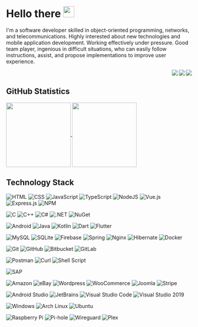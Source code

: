 # Hello there <img src="https://raw.githubusercontent.com/MartinHeinz/MartinHeinz/master/wave.gif" width="30px"> 

I'm a software developer skilled in object-oriented programming, networks, and telecommunications. Highly interested about new technologies and mobile application development. Working effectively under pressure. Good team player, ingenious in difficult situations, who can easily follow instructions, assist, and propose implementations to improve user experience.

<a href="mailto:xrhstosmour@gmail.com"> <img align="right" src="https://img.icons8.com/fluent/48/000000/gmail.png"/> 
[<img align="right" src="https://img.icons8.com/color/48/000000/linkedin.png"/>](https://www.linkedin.com/in/xrhstosmour/) 
[<img align="right" src="https://img.icons8.com/fluent/48/000000/cv.png"/>](https://drive.google.com/file/d/1QJHL3z1TsLke2G-E2ZVb_-CvfY5DXf_u/view?usp=sharing) [<img align="right" alt="" src="https://img.icons8.com/fluent/48/000000/portfolio.png"/>](https://xrhstosmour.github.io/)

</br>

## GitHub Statistics

<a href="https://github-readme-stats.vercel.app/api?username=xrhstosmour&show_icons=true&count_private=true&title_color=58A6FF&icon_color=1F6FEB&text_color=C3D1D9&bg_color=0D1117" title="GitHub Statistics">
  <img height=175 align="center" src="https://github-readme-stats.vercel.app/api?username=xrhstosmour&show_icons=true&count_private=true&title_color=58A6FF&icon_color=1F6FEB&text_color=C3D1D9&bg_color=0D1117">
</a>
<a href="https://github-readme-stats.vercel.app/api/top-langs/?username=xrhstosmour&layout=compact&show_icons=true&count_private=true&title_color=58A6FF&icon_color=1F6FEB&text_color=C3D1D9&bg_color=0D1117" title="GitHub Languages">
  <img height=175 align="center" src="https://github-readme-stats.vercel.app/api/top-langs/?username=xrhstosmour&layout=compact&show_icons=true&count_private=true&title_color=58A6FF&icon_color=1F6FEB&text_color=C3D1D9&bg_color=0D1117" />
</a>

</br>

## Technology Stack

![HTML](https://img.shields.io/badge/HTML-239120?style=for-the-badge&logo=html5&logoColor=white)
![CSS](https://img.shields.io/badge/CSS-239120?&style=for-the-badge&logo=css3&logoColor=white)
![JavaScript](https://img.shields.io/badge/JavaScript-323330?style=for-the-badge&logo=javascript&logoColor=F7DF1E)
![TypeScript](https://img.shields.io/badge/typescript%20-%23007ACC.svg?&style=for-the-badge&logo=typescript&logoColor=white)
![NodeJS](https://img.shields.io/badge/node.js%20-%2343853D.svg?&style=for-the-badge&logo=node.js&logoColor=white)
![Vue.js](https://img.shields.io/badge/Vue.js-35495E?style=for-the-badge&logo=vue.js&logoColor=4FC08D)
![Express.js](https://img.shields.io/badge/Express.js-000000?style=for-the-badge&logo=express&logoColor=white)
![NPM](https://img.shields.io/badge/npm-CB3837?style=for-the-badge&logo=npm&logoColor=white)

![C](https://img.shields.io/badge/C-00599C?style=for-the-badge&logo=c&logoColor=white)
![C++](https://img.shields.io/badge/C%2B%2B-00599C?style=for-the-badge&logo=c%2B%2B&logoColor=white)
![C#](https://img.shields.io/badge/C%23-239120?style=for-the-badge&logo=c-sharp&logoColor=white)
![.NET](https://img.shields.io/badge/.NET-5C2D91?style=for-the-badge&logo=.net&logoColor=white)
![NuGet](https://img.shields.io/badge/NuGet-004880?style=for-the-badge&logo=nuget&logoColor=white)

![Android](https://img.shields.io/badge/Android-3DDC84?style=for-the-badge&logo=android&logoColor=white)
![Java](https://img.shields.io/badge/Java-ED8B00?style=for-the-badge&logo=java&logoColor=white)
![Kotlin](https://img.shields.io/badge/Kotlin-0095D5?&style=for-the-badge&logo=kotlin&logoColor=white)
![Dart](https://img.shields.io/badge/Dart-0175C2?style=for-the-badge&logo=dart&logoColor=white)
![Flutter](	https://img.shields.io/badge/Flutter-02569B?style=for-the-badge&logo=flutter&logoColor=white)

![MySQL](https://img.shields.io/badge/MySQL-00000F?style=for-the-badge&logo=mysql&logoColor=white)
![SQLite](https://img.shields.io/badge/SQLite-07405E?style=for-the-badge&logo=sqlite&logoColor=white)
![Firebase](https://img.shields.io/badge/firebase-ffca28?style=for-the-badge&logo=firebase&logoColor=white)
![Spring](https://img.shields.io/badge/Spring-6DB33F?style=for-the-badge&logo=spring&logoColor=white)
![Nginx](https://img.shields.io/badge/nginx%20-%23009639.svg?&style=for-the-badge&logo=nginx&logoColor=white)
![Hibernate](https://img.shields.io/badge/hibernate-%2359666C.svg?&style=for-the-badge&logo=hibernate&logoColor=white)
![Docker](https://img.shields.io/badge/docker%20-%230db7ed.svg?&style=for-the-badge&logo=docker&logoColor=white)

![Git](https://img.shields.io/badge/Git-F05032?style=for-the-badge&logo=git&logoColor=white)
![GitHub](https://img.shields.io/badge/GitHub-100000?style=for-the-badge&logo=github&logoColor=white)
![Bitbucket](https://img.shields.io/badge/Bitbucket-330F63?style=for-the-badge&logo=bitbucket&logoColor=white)
![GitLab](https://img.shields.io/badge/GitLab-330F63?style=for-the-badge&logo=gitlab&logoColor=white)

![Postman](https://img.shields.io/badge/Postman-FF6C37?style=for-the-badge&logo=Postman&logoColor=white)
![Curl](https://img.shields.io/badge/curl-%23073551.svg?&style=for-the-badge&logo=curl&logoColor=white)
![Shell Script](https://img.shields.io/badge/shell_script%20-%23121011.svg?&style=for-the-badge&logo=gnu-bash&logoColor=white)

![SAP](https://img.shields.io/badge/SAP-0FAAFF?style=for-the-badge&logo=sap&logoColor=white)

![Amazon](https://img.shields.io/badge/amazon-%23FF9900.svg?&style=for-the-badge&logo=amazon&logoColor=black)
![eBay](https://img.shields.io/badge/ebay-%23E53238.svg?&style=for-the-badge&logo=ebay&logoColor=white)
![Wordpress](https://img.shields.io/badge/wordpress-%2321759B.svg?&style=for-the-badge&logo=wordpress&logoColor=white)
![WooCommerce](https://img.shields.io/badge/woocommerce-%2396588A.svg?&style=for-the-badge&logo=woocommerce&logoColor=white)
![Joomla](https://img.shields.io/badge/joomla-%235091CD.svg?&style=for-the-badge&logo=joomla&logoColor=white)
![Stripe](https://img.shields.io/badge/stripe-%23008CDD.svg?&style=for-the-badge&logo=stripe&logoColor=white)

![Android Studio](https://img.shields.io/badge/android%20studio-%233DDC84.svg?&style=for-the-badge&logo=android%20studio&logoColor=black)
![JetBrains](https://img.shields.io/badge/jetbrains-%23000000.svg?&style=for-the-badge&logo=jetbrains&logoColor=white)
![Visual Studio Code](https://img.shields.io/badge/Visual_Studio_Code-0078D4?style=for-the-badge&logo=visual%20studio%20code&logoColor=white)
![Visual Studio 2019](https://img.shields.io/badge/Visual_Studio_2019-5C2D91?style=for-the-badge&logo=visual%20studio&logoColor=white)

![Windows](https://img.shields.io/badge/Windows-0078D6?style=for-the-badge&logo=windows&logoColor=white)
![Arch Linux](https://img.shields.io/badge/Arch_Linux-1793D1?style=for-the-badge&logo=arch-linux&logoColor=white)
![Ubuntu](https://img.shields.io/badge/Ubuntu-E95420?style=for-the-badge&logo=ubuntu&logoColor=white)

![Raspberry Pi](https://img.shields.io/badge/-Raspberry%20Pi-C51A4A?style=for-the-badge&logo=Raspberry-Pi)
![Pi-hole](https://img.shields.io/badge/pi-hole-%23FF0000.svg?&style=for-the-badge&logo=pi-hole&logoColor=white)
![Wireguard](https://img.shields.io/badge/wireguard-%2388171A.svg?&style=for-the-badge&logo=wireguard&logoColor=white)
![Plex](https://img.shields.io/badge/plex-%23E5A00D.svg?&style=for-the-badge&logo=plex&logoColor=black)
